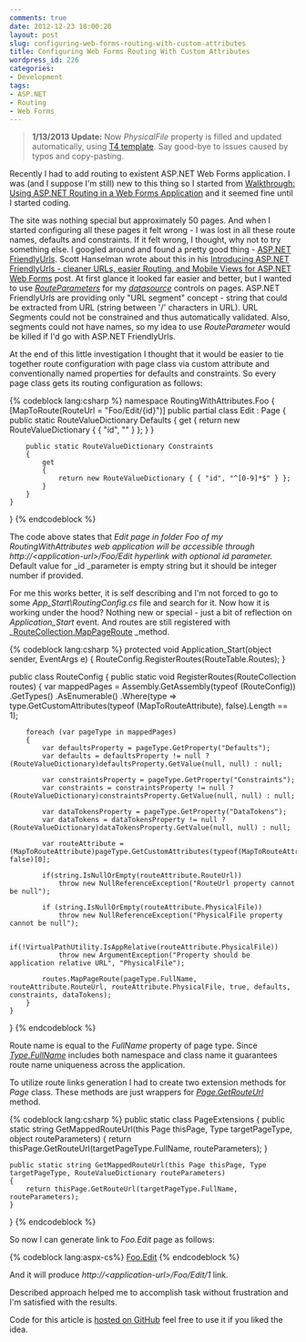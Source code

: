 ```yaml
---
comments: true
date: 2012-12-23 18:00:20
layout: post
slug: configuring-web-forms-routing-with-custom-attributes
title: Configuring Web Forms Routing With Custom Attributes
wordpress_id: 226
categories:
- Development
tags:
- ASP.NET
- Routing
- Web Forms
---
```



> **1/13/2013 Update:** Now _PhysicalFile_ property is filled and updated automatically, using [T4 template](https://github.com/manekovskiy/Web-Forms-Routing-Through-Attributes/blob/master/PhysicalFilePathUpdater.tt). Say good-bye to issues caused by typos and copy-pasting.


Recently I had to add routing to existent ASP.NET Web Forms application. I was (and I suppose I'm still) new to this thing so I started from [Walkthrough: Using ASP.NET Routing in a Web Forms Application](http://msdn.microsoft.com/en-us/library/dd329551\(v=vs.100\).aspx) and it seemed fine until I started coding.

The site was nothing special but approximately 50 pages. And when I started configuring all these pages it felt wrong - I was lost in all these route names, defaults and constraints. If it felt wrong, I thought, why not to try something else. I googled around and found a pretty good thing - [ASP.NET FriendlyUrls](http://nuget.org/packages/Microsoft.AspNet.FriendlyUrls). Scott Hanselman wrote about this in his [Introducing ASP.NET FriendlyUrls - cleaner URLs, easier Routing, and Mobile Views for ASP.NET Web Forms](http://www.hanselman.com/blog/IntroducingASPNETFriendlyUrlsCleanerURLsEasierRoutingAndMobileViewsForASPNETWebForms.aspx) post. At first glance it looked far easier and better, but I wanted to use [_RouteParameters_](http://msdn.microsoft.com/en-us/library/system.web.ui.webcontrols.routeparameter\(v=vs.100\).aspx) for my [_datasource_](http://msdn.microsoft.com/en-us/library/system.web.ui.datasourcecontrol.aspx) controls on pages. ASP.NET FriendlyUrls are providing only "URL segment" concept - string that could be extracted from URL (string between '/' characters in URL). URL Segments could not be constrained and thus automatically validated. Also, segments could not have names, so my idea to use _RouteParameter_ would be killed if I'd go with ASP.NET FriendlyUrls.

At the end of this little investigation I thought that it would be easier to tie together route configuration with page class via custom attribute and conventionally named properties for defaults and constraints. So every page class gets its routing configuration as follows:

{% codeblock lang:csharp %}
namespace RoutingWithAttributes.Foo
{
	[MapToRoute(RouteUrl = "Foo/Edit/{id}")]
	public partial class Edit : Page
	{
		public static RouteValueDictionary Defaults 
		{ 
			get
			{
				return new RouteValueDictionary { { "id", "" } };
			} 
		}

		public static RouteValueDictionary Constraints
		{
			get
			{
				return new RouteValueDictionary { { "id", "^[0-9]*$" } };
			}
		}
	}
}
{% endcodeblock %}

The code above states that _Edit _page in folder _Foo_ of my _RoutingWithAttributes_ web application will be accessible through _http://\<application-url\>/Foo/Edit_ hyperlink with optional _id_ parameter_._ Default value for _id _parameter is empty string but it should be integer number if provided.

For me this works better, it is self describing and I'm not forced to go to some _App_Start\RoutingConfig.cs_ file and search for it. Now how it is working under the hood? Nothing new or special - just a bit of reflection on _Application_Start_ event. And routes are still registered with _[RouteCollection.MapPageRoute](http://msdn.microsoft.com/en-us/library/system.web.routing.routecollection.mappageroute\(v=vs.100\).aspx) _method.

{% codeblock lang:csharp %}
protected void Application_Start(object sender, EventArgs e)
{
	RouteConfig.RegisterRoutes(RouteTable.Routes);
}

public class RouteConfig
{
	public static void RegisterRoutes(RouteCollection routes)
	{
		var mappedPages = Assembly.GetAssembly(typeof (RouteConfig))
				.GetTypes()
				.AsEnumerable()
				.Where(type => type.GetCustomAttributes(typeof (MapToRouteAttribute), false).Length == 1);

		foreach (var pageType in mappedPages)
		{
			var defaultsProperty = pageType.GetProperty("Defaults");
			var defaults = defaultsProperty != null ? (RouteValueDictionary)defaultsProperty.GetValue(null, null) : null;

			var constraintsProperty = pageType.GetProperty("Constraints");
			var constraints = constraintsProperty != null ? (RouteValueDictionary)constraintsProperty.GetValue(null, null) : null;

			var dataTokensProperty = pageType.GetProperty("DataTokens");
			var dataTokens = dataTokensProperty != null ? (RouteValueDictionary)dataTokensProperty.GetValue(null, null) : null;

			var routeAttribute = (MapToRouteAttribute)pageType.GetCustomAttributes(typeof(MapToRouteAttribute), false)[0];

			if(string.IsNullOrEmpty(routeAttribute.RouteUrl))
				throw new NullReferenceException("RouteUrl property cannot be null");

			if (string.IsNullOrEmpty(routeAttribute.PhysicalFile))
				throw new NullReferenceException("PhysicalFile property cannot be null");

			if(!VirtualPathUtility.IsAppRelative(routeAttribute.PhysicalFile))
				throw new ArgumentException("Property should be application relative URL", "PhysicalFile");

			routes.MapPageRoute(pageType.FullName, routeAttribute.RouteUrl, routeAttribute.PhysicalFile, true, defaults, constraints, dataTokens);
		}
	}
}
{% endcodeblock %}

Route name is equal to the _FullName_ property of page type. Since [_Type.FullName_](http://msdn.microsoft.com/en-us/library/system.type.fullname.aspx) includes both namespace and class name it guarantees route name uniqueness across the application.

To utilize route links generation I had to create two extension methods for _Page_ class. These methods are just wrappers for [_Page.GetRouteUrl_](http://msdn.microsoft.com/en-us/library/system.web.ui.page.getrouteurl\(v=vs.100\).aspx) method.

{% codeblock lang:csharp %}
public static class PageExtensions
{
	public static string GetMappedRouteUrl(this Page thisPage, Type targetPageType, object routeParameters)
	{
		return thisPage.GetRouteUrl(targetPageType.FullName, routeParameters);
	}

	public static string GetMappedRouteUrl(this Page thisPage, Type targetPageType, RouteValueDictionary routeParameters)
	{
		return thisPage.GetRouteUrl(targetPageType.FullName, routeParameters);
	}
}
{% endcodeblock %}

So now I can generate link to _Foo.Edit_ page as follows:

{% codeblock lang:aspx-cs%}
    <a href='<%= Page.GetMappedRouteUrl(typeof(RoutingWithAttributes.Foo.Edit), new { id = 1 }) %>'>Foo.Edit</a>
{% endcodeblock %}

And it will produce _http://\<application-url\>/Foo/Edit/1_ link.

Described approach helped me to accomplish task without frustration and I'm satisfied with the results.

Code for this article is [hosted on GitHub](https://github.com/manekovskiy/Web-Forms-Routing-Through-Attributes) feel free to use it if you liked the idea.